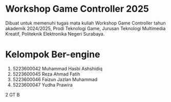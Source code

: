 # Workshop Game Controller 2025
 Dibuat untuk memenuhi tugas mata kuliah Workshop Game Controller tahun akademik 2024/2025, Prodi Teknologi Game, Jurusan Teknologi Multimedia Kreatif, Politeknik Elektronika Negeri Surabaya.

# Kelompok Ber-engine
1. 5223600042	Muhammad Hasbi Ashshidiq
2. 5223600045	Reza Ahmad Fatih
3. 5223600046	Faizun Jazlan Muhammad
4. 5223600047	Yudha Prawira

2 GT B

